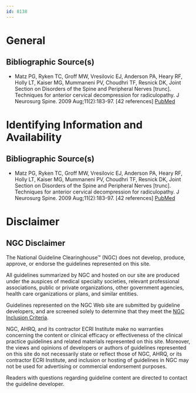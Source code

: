 ```yaml
---
id: 8138
---
```


# General

## Bibliographic Source(s)

- Matz PG, Ryken TC, Groff MW, Vresilovic EJ, Anderson PA, Heary RF, Holly LT, Kaiser MG, Mummaneni PV, Choudhri TF, Resnick DK, Joint Section on Disorders of the Spine and Peripheral Nerves [trunc]. Techniques for anterior cervical decompression for radiculopathy. J Neurosurg Spine. 2009 Aug;11(2):183-97. [42 references] [ PubMed ](http://www.ncbi.nlm.nih.gov/entrez/query.fcgi?cmd=Retrieve&db=pubmed&dopt=Abstract&list_uids=19769498)

# Identifying Information and Availability

## Bibliographic Source(s)

- Matz PG, Ryken TC, Groff MW, Vresilovic EJ, Anderson PA, Heary RF, Holly LT, Kaiser MG, Mummaneni PV, Choudhri TF, Resnick DK, Joint Section on Disorders of the Spine and Peripheral Nerves [trunc]. Techniques for anterior cervical decompression for radiculopathy. J Neurosurg Spine. 2009 Aug;11(2):183-97. [42 references] [ PubMed ](http://www.ncbi.nlm.nih.gov/entrez/query.fcgi?cmd=Retrieve&db=pubmed&dopt=Abstract&list_uids=19769498)

# Disclaimer

## NGC Disclaimer

The National Guideline Clearinghouse™ (NGC) does not develop, produce, approve, or endorse the guidelines represented on this site.

All guidelines summarized by NGC and hosted on our site are produced under the auspices of medical specialty societies, relevant professional associations, public or private organizations, other government agencies, health care organizations or plans, and similar entities.

Guidelines represented on the NGC Web site are submitted by guideline developers, and are screened solely to determine that they meet the [NGC Inclusion Criteria](/help-and-about/summaries/inclusion-criteria).

NGC, AHRQ, and its contractor ECRI Institute make no warranties concerning the content or clinical efficacy or effectiveness of the clinical practice guidelines and related materials represented on this site. Moreover, the views and opinions of developers or authors of guidelines represented on this site do not necessarily state or reflect those of NGC, AHRQ, or its contractor ECRI Institute, and inclusion or hosting of guidelines in NGC may not be used for advertising or commercial endorsement purposes.

Readers with questions regarding guideline content are directed to contact the guideline developer.

